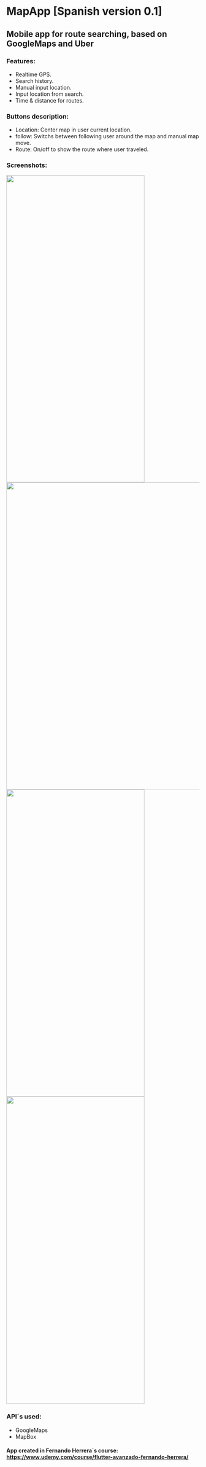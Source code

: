 # MapApp [Spanish version 0.1]
## Mobile app for route searching, based on GoogleMaps and Uber

### Features: 
- Realtime GPS.
- Search history.
- Manual input location.
- Input location from search.
- Time & distance for routes.

### Buttons description:
- Location: Center map in user current location.
- follow: Switchs between following user around the map and manual map move.
- Route: On/off to show the route where user traveled.

### Screenshots: 
<img src="https://user-images.githubusercontent.com/59627641/140232222-a82b24cc-084d-4ef9-bfb5-ae8f2fc4150f.jpg" width="360" height="800">    <img src="https://user-images.githubusercontent.com/59627641/140232227-584ace88-35a9-4380-972a-f2d1052daefd.jpg" height="800"><img src="https://user-images.githubusercontent.com/59627641/140232228-7677710c-5238-4598-b733-d03376cae8b9.jpg" width="360" height="800">    <img src="https://user-images.githubusercontent.com/59627641/140232912-b53435e0-d3c8-4a3f-a82b-556cf7cd004f.jpg" width="360" height="800">

### API´s used:
- GoogleMaps 
- MapBox


#### App created in Fernando Herrera´s course: https://www.udemy.com/course/flutter-avanzado-fernando-herrera/
